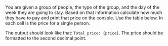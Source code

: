 You are given a group of people, the type of the group, and the day of the week they are going to stay. Based on that information calculate how much they have to pay and print that price on the console. Use the table below. In each cell is the price for a single person.

The output should look like that: `Total price: {price}`. The price should be formatted to the second decimal point.
